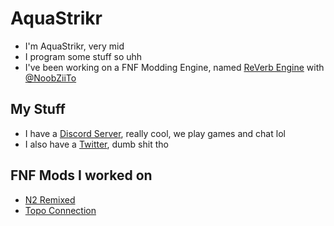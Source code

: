 # AquaStrikr
* I'm AquaStrikr, very mid
* I program some stuff so uhh
* I've been working on a FNF Modding Engine, named [ReVerb Engine](https://github.com/AquaStrikr/ReVerb-Engine) with [@NoobZiiTo](https://github.com/noobziito)

## My Stuff
* I have a [Discord Server](https://discord.gg/QjbQDNSTaF), really cool, we play games and chat lol
* I also have a [Twitter](https://twitter.com/aqua_strikr), dumb shit tho

## FNF Mods I worked on
* [N2 Remixed](https://gamebanana.com/mods/342830)
* [Topo Connection](https://gamejolt.com/games/TopoConnection/694837)
